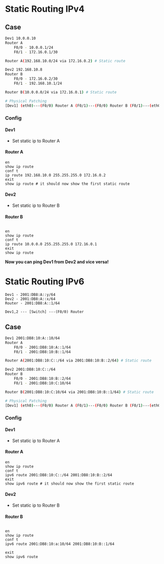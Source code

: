 # Static Routing IPv4
## Case
```bash
Dev1 10.0.0.10
Router A
	F0/0 - 10.0.0.1/24
	F0/1 - 172.16.0.1/30

Router A(192.168.10.0/24 via 172.16.0.2) # Static route

Dev2 192.168.10.8
Router B
	F0/0 - 172.16.0.2/30
	F0/1 - 192.168.10.1/24

Router B(10.0.0.0/24 via 172.16.0.1) # Static route

# Physical Patching
[Dev1] (eth0)---(F0/0) Router A (F0/1)---(F0/0) Router B (F0/1)---(eth0) [Dev2]
```

### Config
#### Dev1
* Set static ip to Router A


#### Router A
```
en
show ip route
conf t
ip route 192.168.10.0 255.255.255.0 172.16.0.2
exit
show ip route # it should now show the first static route
```

#### Dev2
* Set static ip to Router B

#### Router B
```

en
show ip route
conf t
ip route 10.0.0.0 255.255.255.0 172.16.0.1
exit
show ip route
```

**Now you can ping Dev1 from Dev2 and vice versa!**

# Static Routing IPv6

```
Dev1 - 2001:DB8:A::y/64
Dev2 - 2001:DB8:A::x/64
Router - 2001:DB8:A::1/64

Dev1,2 --- [Switch] ---(F0/0) Router
```

## Case
```bash
Dev1 2001:DB8:10:A::10/64
Router A
	F0/0 - 2001:DB8:10:A::1/64
	F0/1 - 2001:DB8:10:B::1/64

Router A(2001:DB8:10:C::/64 via 2001:DB8:10:B::2/64) # Static route

Dev2 2001:DB8:10:C::/64
Router B
	F0/0 - 2001:DB8:10:B::2/64
	F0/1 - 2001:DB8:10:C:10/64

Router B(2001:DB8:10:C:10/64 via 2001:DB8:10:B::1/64) # Static route

# Physical Patching
[Dev1] (eth0)---(F0/0) Router A (F0/1)---(F0/0) Router B (F0/1)---(eth0) [Dev2]
```

### Config
#### Dev1
* Set static ip to Router A


#### Router A
```
en
show ip route
conf t
ipv6 route 2001:DB8:10:C::/64 2001:DB8:10:B::2/64
exit
show ipv6 route # it should now show the first static route
```

#### Dev2
* Set static ip to Router B

#### Router B
```

en
show ip route
conf t
ipv6 route 2001:DB8:10:a:10/64 2001:DB8:10:B::1/64

exit
show ipv6 route
```

